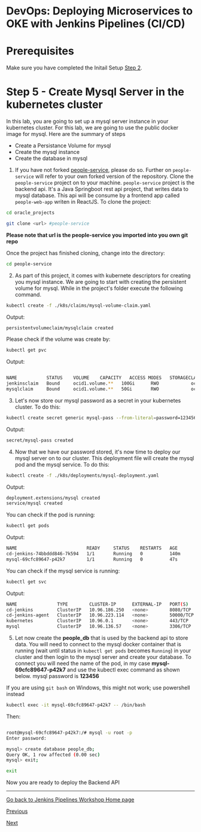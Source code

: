# DevOps: Deploying Microservices to OKE with Jenkins Pipelines (CI/CD) #

# Prerequisites
Make sure you have completed the Initail Setup  [Step 2](jenkins.pipelines.OKE2.md).

# Step 5 - Create Mysql Server in the kubernetes cluster #
In this lab, you are going to set up a mysql server instance in your kubernetes cluster. For this lab, we are going to use the public docker image for mysql. Here are the summary of steps

+ Create a Persistance Volume for mysql
+ Create the mysql instance
+ Create the database in mysql

1. If you have not forked [people-service](https://github.com/allenkubai/people-service.git), please do so. Further on `people-service` will refer to your own forked version of the repository. Clone the `people-service` project on to your machine. `people-service` project is the backend api. It's a Java Springboot rest api project, that writes data to mysql database. This api will be consume by a frontend app called `people-web-app` writen in ReactJS. To clone the project:

```sh
cd oracle_projects

git clone <url> #people-service
```

**Please note that url is the people-service you imported into you own git repo**

Once the project has finished cloning, change into the directory:

```sh
cd people-service
```

2. As part of this project, it comes with kubernete descriptors for creating you mysql instance. We are going to start with creating the persistent volume for mysql. While in the project's folder execute the following command.

```sh
kubectl create -f ./k8s/claims/mysql-volume-claim.yaml 
```
Output:
```sh
persistentvolumeclaim/mysqlclaim created
```

Please check if the volume was create by:

```sh
kubectl get pvc
```

Output:
```sh

NAME           STATUS    VOLUME    CAPACITY   ACCESS MODES   STORAGECLASS   AGE
jenkinsclaim   Bound     ocid1.volume.**   100Gi      RWO            oci            63m
mysqlclaim     Bound     ocid1.volume.**   50Gi       RWO            oci            35s

```
3. Let's now store our mysql password as a secret in your kubernetes cluster. To do this:

```sh
kubectl create secret generic mysql-pass --from-literal=password=123456
```
Output:
```sh
secret/mysql-pass created
```

4. Now that we have our password stored, it's now time to deploy our mysql server on to our cluster. This deployment file will create the mysql pod and the mysql service. To do this:

```sh
kubectl create -f ./k8s/deployments/mysql-deployment.yaml 
```

Output:
```sh
deployment.extensions/mysql created
service/mysql created
```

You can check if the pod is running:

```sh
kubectl get pods
```

Output:
```sh
NAME                          READY     STATUS    RESTARTS   AGE
cd-jenkins-74bbddd846-7k594   1/1       Running   0          140m
mysql-69cfc89647-p42k7        1/1       Running   0          47s
```

You can check if the mysql service is running:

```sh
kubectl get svc
```
Output:
```sh
NAME               TYPE        CLUSTER-IP      EXTERNAL-IP   PORT(S)     AGE
cd-jenkins         ClusterIP   10.96.186.250   <none>        8080/TCP    140m
cd-jenkins-agent   ClusterIP   10.96.223.114   <none>        50000/TCP   140m
kubernetes         ClusterIP   10.96.0.1       <none>        443/TCP     180m
mysql              ClusterIP   10.96.136.57    <none>        3306/TCP    1m
```

5. Let now create the **people_db** that is used by the backend api to store data. You will need to connect to the mysql docker container that is running (wait until status in `kubectl get pods` becomes `Running`) in your cluster and then login to the mysql server and create your database. To connect you will need the name of the pod, in my case **mysql-69cfc89647-p42k7** and use the kubectl exec command as shown below. mysql password is **123456**

If you are using `git bash` on Windows, this might not work; use powershell instead
```sh
kubectl exec -it mysql-69cfc89647-p42k7 -- /bin/bash
```
Then:
```sh

root@mysql-69cfc89647-p42k7:/# mysql -u root -p
Enter password: 

mysql> create database people_db;
Query OK, 1 row affected (0.00 sec)
mysql> exit;

exit
```

Now you are ready to deploy the Backend API

---
[Go back to Jenkins Pipelines Workshop Home page](README.md)

[Previous](jenkins.pipelines.OKE4.md)

[Next](jenkins.pipelines.OKE6.md)
